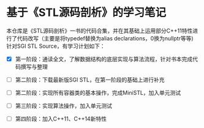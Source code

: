 ﻿# 基于《STL源码剖析》的学习笔记

本仓库是《STL源码剖析》一书的代码合集，并在其基础上运用部分C++11特性进行了代码改写（主要是将typedef替换为alias declarations，0换为nullptr等等)
针对SGI STL Source，有学习计划如下：

 - [x] 第一阶段：通读全文，了解数据结构的底层实现与算法流程，针对书本完成代码撰写与整理
 - [ ] 第二阶段：下载最新版SGI STL，在第一阶段的基础上进行补充
 - [ ] 第二阶段：实现所有容器类的基本操作，完成MiniSTL，加入单元测试
 - [ ] 第三阶段：实现算法操作，加入单元测试
 - [ ] 第四阶段：加入C++11、C++14新特性

 
 
